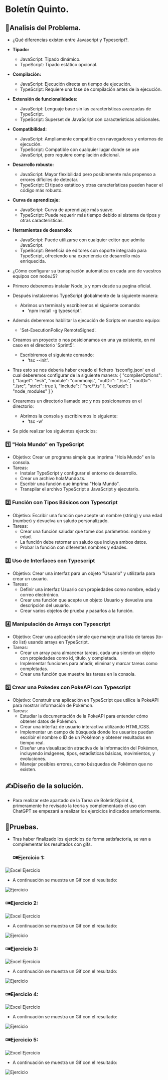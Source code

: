 # Boletín Quinto.
## 🔎Analisis del Problema.
- ¿Qué diferencias existen entre Javascript y Typescript?.
- **Tipado:**
  - JavaScript: Tipado dinámico.
  - TypeScript: Tipado estático opcional.
- **Compilación:**
  - JavaScript: Ejecución directa en tiempo de ejecución.
  - TypeScript: Requiere una fase de compilación antes de la ejecución.
- **Extensión de funcionalidades:**
  - JavaScript: Lenguaje base sin las características avanzadas de TypeScript.
  - TypeScript: Superset de JavaScript con características adicionales.
- **Compatibilidad:**
  - JavaScript: Ampliamente compatible con navegadores y entornos de ejecución.
  - TypeScript: Compatible con cualquier lugar donde se use JavaScript, pero requiere compilación adicional.
- **Desarrollo robusto:**
  - JavaScript: Mayor flexibilidad pero posiblemente más propenso a errores difíciles de detectar.
  - TypeScript: El tipado estático y otras características pueden hacer el código más robusto.
- **Curva de aprendizaje:**
  - JavaScript: Curva de aprendizaje más suave.
  - TypeScript: Puede requerir más tiempo debido al sistema de tipos y otras características.
- **Herramientas de desarrollo:**
  - JavaScript: Puede utilizarse con cualquier editor que admita JavaScript.
  - TypeScript: Beneficia de editores con soporte integrado para TypeScript, ofreciendo una experiencia de desarrollo más enriquecida.

- ¿Cómo configurar su transpiración automática en cada uno de vuestros equipos con nodeJS?
- Primero deberemos instalar Node.js y npm desde su pagina oficial.
- Después instalaremos TypeScript globalmente de la siguiente manera:
  - Abrimos un terminal y escribiremos el siguiente comando:
    - 'npm install -g typescript'.
- Además deberemos habilitar la ejecución de Scripts en nuestro equipo:
  - 'Set-ExecutionPolicy RemoteSigned'.
- Creamos un proyecto o nos posicionamos en una ya existente, en mi caso en el directorio 'Sprint5'.
  - Escribiremos el siguiente comando:
    - 'tsc --init'.
- Tras esto se nos debería haber creado el fichero 'tsconfig.json' en el cual deberemos configurar de la siguiente manera:
{
  "compilerOptions": {
    "target": "es5",
    "module": "commonjs",
    "outDir": "./src",
    "rootDir": "./src",
    "strict": true
  },
  "include": [
    "src/*.ts"
  ],
  "exclude": [
    "node_modules"
  ]
}

 - Crearemos un directorio llamado src y nos posicionamos en el directorio:
   -  Abrimos la consola y escribiremos lo siguiente:
      - 'tsc -w'

- Se pide realizar los siguientes ejercicios:
 ###  1️⃣ "Hola Mundo" en TypeScript
- Objetivo: Crear un programa simple que imprima "Hola Mundo" en la consola.
- Tareas:
  - Instalar TypeScript y configurar el entorno de desarrollo.
  - Crear un archivo holaMundo.ts.
  - Escribir una función que imprima "Hola Mundo".
  - Transpilar el archivo TypeScript a JavaScript y ejecutarlo.

 ###  2️⃣ Función con Tipos Básicos con Typescript
- Objetivo: Escribir una función que acepte un nombre (string) y una edad (number) y devuelva un saludo personalizado.
- Tareas:
  - Crear una función saludar que tome dos parámetros: nombre y edad.
  - La función debe retornar un saludo que incluya ambos datos.
  - Probar la función con diferentes nombres y edades.

 ### 3️⃣ Uso de Interfaces con Typescript
- Objetivo: Crear una interfaz para un objeto "Usuario" y utilizarla para crear un usuario.
- Tareas:
  - Definir una interfaz Usuario con propiedades como nombre, edad y correo electrónico.
  - Crear una función que acepte un objeto Usuario y devuelva una descripción del usuario.
  - Crear varios objetos de prueba y pasarlos a la función.

 ###  4️⃣ Manipulación de Arrays con Typescript
- Objetivo: Crear una aplicación simple que maneje una lista de tareas (to-do list) usando arrays en TypeScript.
- Tareas:
  - Crear un array para almacenar tareas, cada una siendo un objeto con propiedades como id, titulo, y completada.
  - Implementar funciones para añadir, eliminar y marcar tareas como completadas.
  - Crear una función que muestre las tareas en la consola.

 ###  5️⃣ Crear una Pokedex con PokeAPI con Typescript
- Objetivo: Construir una aplicación en TypeScript que utilice la PokeAPI para mostrar información de Pokémon.
- Tareas:
  - Estudiar la documentación de la PokeAPI para entender cómo obtener datos de Pokémon.
  - Crear una interfaz de usuario interactiva utilizando HTML/CSS.
  - Implementar un campo de búsqueda donde los usuarios puedan escribir el nombre o ID de un Pokémon y obtener resultados en tiempo real.
  - Diseñar una visualización atractiva de la información del Pokémon, incluyendo imágenes, tipos, estadísticas básicas, movimientos, y evoluciones.
  - Manejar posibles errores, como búsquedas de Pokémon que no existen.


## ✍Diseño de la solución.
- Para realizar este apartado de la Tarea de Boletín/Sprint 4, primeramente he revisado la teoría y complementado el uso con ChatGPT se empezará a realizar los ejercicios indicados anteriormente.
## 🧾Pruebas.
- Tras haber finalizado los ejercicios de forma satisfactoria, se van a complementar los resultados con gifs.
  ### ◽◾Ejercicio 1:
![Excel Ejercicio](https://github.com/JoseAntonioSegura/Imagenes/blob/0f96a303467952bc5a773a9aa0ef12ea544b7ee2/Sprint5%20Ejercicio1.PNG)
  -  A continuación se muestra un Gif con el resultado:

![Ejercicio](https://github.com/JoseAntonioSegura/Imagenes/blob/0f96a303467952bc5a773a9aa0ef12ea544b7ee2/Videos/Sprint5%20Ejercicio1.gif)
  ### ◽◾Ejercicio 2:
![Excel Ejercicio](https://github.com/JoseAntonioSegura/Imagenes/blob/0f96a303467952bc5a773a9aa0ef12ea544b7ee2/Sprint5%20Ejercicio2.PNG)
  -  A continuación se muestra un Gif con el resultado:

![Ejercicio](https://github.com/JoseAntonioSegura/Imagenes/blob/0f96a303467952bc5a773a9aa0ef12ea544b7ee2/Videos/Sprint5%20Ejercicio2.gif)

  ### ◽◾Ejercicio 3:
 ![Excel Ejercicio](https://github.com/JoseAntonioSegura/Imagenes/blob/0f96a303467952bc5a773a9aa0ef12ea544b7ee2/Sprint5%20Ejercicio3.PNG)
  -  A continuación se muestra un Gif con el resultado:

![Ejercicio](https://github.com/JoseAntonioSegura/Imagenes/blob/0f96a303467952bc5a773a9aa0ef12ea544b7ee2/Videos/Sprint5%20Ejercicio3.gif)
  ### ◽◾Ejercicio 4:
  ![Excel Ejercicio](https://github.com/JoseAntonioSegura/Imagenes/blob/0f96a303467952bc5a773a9aa0ef12ea544b7ee2/Sprint5%20Ejercicio4.PNG)
  -  A continuación se muestra un Gif con el resultado:

![Ejercicio](https://github.com/JoseAntonioSegura/Imagenes/blob/0f96a303467952bc5a773a9aa0ef12ea544b7ee2/Videos/Sprint5%20Ejercicio4.gif)
  ### ◽◾Ejercicio 5:
  ![Excel Ejercicio](https://github.com/JoseAntonioSegura/Imagenes/blob/0f96a303467952bc5a773a9aa0ef12ea544b7ee2/Sprint5%20Ejercicio5.PNG)
  -  A continuación se muestra un Gif con el resultado:

![Ejercicio](https://github.com/JoseAntonioSegura/Imagenes/blob/0f96a303467952bc5a773a9aa0ef12ea544b7ee2/Videos/Sprint5%20Ejercicio5.gif)